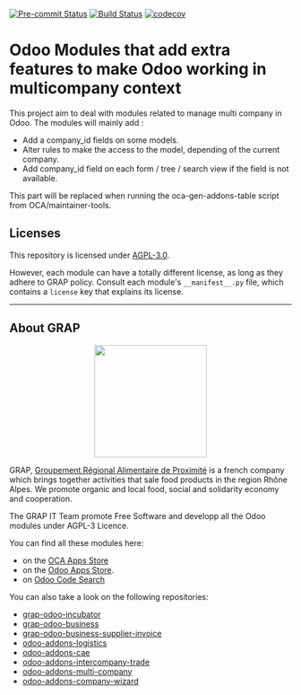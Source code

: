 
<!-- /!\ Non OCA Context : Set here the badge of your runbot / runboat instance. -->
[![Pre-commit Status](https://github.com/grap/odoo-addons-multi-company/actions/workflows/pre-commit.yml/badge.svg?branch=12.0)](https://github.com/grap/odoo-addons-multi-company/actions/workflows/pre-commit.yml?query=branch%3A12.0)
[![Build Status](https://github.com/grap/odoo-addons-multi-company/actions/workflows/test.yml/badge.svg?branch=12.0)](https://github.com/grap/odoo-addons-multi-company/actions/workflows/test.yml?query=branch%3A12.0)
[![codecov](https://codecov.io/gh/grap/odoo-addons-multi-company/branch/12.0/graph/badge.svg)](https://codecov.io/gh/grap/odoo-addons-multi-company)
<!-- /!\ Non OCA Context : Set here the badge of your translation instance. -->

<!-- /!\ do not modify above this line -->

# Odoo Modules that add extra features to make Odoo working in multicompany context

 This project aim to deal with modules related to manage multi company in Odoo.
The modules will mainly add :
- Add a company_id fields on some models.
- Alter rules to make the access to the model, depending of the current company.
- Add company_id field on each form / tree / search view if the field is not available.


<!-- /!\ do not modify below this line -->

<!-- prettier-ignore-start -->

[//]: # (addons)

This part will be replaced when running the oca-gen-addons-table script from OCA/maintainer-tools.

[//]: # (end addons)

<!-- prettier-ignore-end -->

## Licenses

This repository is licensed under [AGPL-3.0](LICENSE).

However, each module can have a totally different license, as long as they adhere to GRAP
policy. Consult each module's `__manifest__.py` file, which contains a `license` key
that explains its license.

----

## About GRAP

<p align="center">
   <img src="http://www.grap.coop/wp-content/uploads/2016/11/GRAP.png" width="200"/>
</p>

GRAP, [Groupement Régional Alimentaire de Proximité](http://www.grap.coop) is a
french company which brings together activities that sale food products in the
region Rhône Alpes. We promote organic and local food, social and solidarity
economy and cooperation.

The GRAP IT Team promote Free Software and developp all the Odoo modules under
AGPL-3 Licence.

You can find all these modules here:

* on the [OCA Apps Store](https://odoo-community.org/shop?&search=GRAP)
* on the [Odoo Apps Store](https://www.odoo.com/apps/modules/browse?author=GRAP).
* on [Odoo Code Search](https://odoo-code-search.com/ocs/search?q=author%3AOCA+author%3AGRAP)

You can also take a look on the following repositories:

* [grap-odoo-incubator](https://github.com/grap/grap-odoo-incubator)
* [grap-odoo-business](https://github.com/grap/grap-odoo-business)
* [grap-odoo-business-supplier-invoice](https://github.com/grap/grap-odoo-business-supplier-invoice)
* [odoo-addons-logistics](https://github.com/grap/odoo-addons-logistics)
* [odoo-addons-cae](https://github.com/grap/odoo-addons-cae)
* [odoo-addons-intercompany-trade](https://github.com/grap/odoo-addons-intercompany-trade)
* [odoo-addons-multi-company](https://github.com/grap/odoo-addons-multi-company)
* [odoo-addons-company-wizard](https://github.com/grap/odoo-addons-company-wizard)
